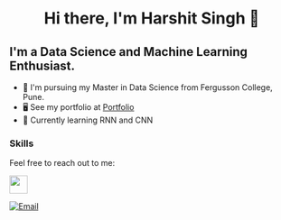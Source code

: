 <h1 align="center">Hi there, I'm Harshit Singh 👋</h1>

I'm a Data Science and Machine Learning Enthusiast.
--------------------------

*   📖  I'm pursuing my Master in Data Science from Fergusson College, Pune.
*   🖥️  See my portfolio at <a target="_blank" rel="noreferrer" href='Harsh502s/github.io'>Portfolio</a>
*   🧠  Currently learning RNN and CNN

### Skills



Feel free to reach out to me: 

<p align="left"> <a href="https://www.linkedin.com/in/Harsh502singh" target="_blank" rel="noreferrer"><img src="https://raw.githubusercontent.com/danielcranney/readme-generator/main/public/icons/socials/linkedin.svg" width="32" height="32" /></a> </p>
<a href="https://www.instagram.com/the_cropped_guy/" target="_blank" rel="noreferrer"><img src="https://img.shields.io/badge/Email-grey?style=for-the-badge&logo=Gmail" alt="Email" href="mailto:harsh502singh.com"></a>
